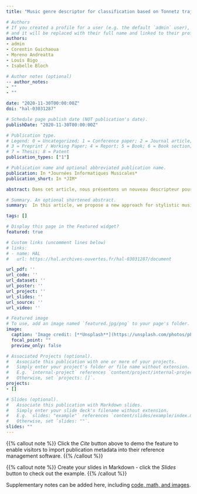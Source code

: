 ```yaml
---
title: "Music genre descriptor for classification based on Tonnetz trajectories"

# Authors
# If you created a profile for a user (e.g. the default `admin` user), write the username (folder name) here 
# and it will be replaced with their full name and linked to their profile.
authors:
- admin
- Corentin Guichaoua
- Moreno Andreatta
- Louis Bigo
- Isabelle Bloch

# Author notes (optional)
-- author_notes:
- ""
- ""

date: "2020-11-30T00:00:00Z"
doi: "hal-03031287"

# Schedule page publish date (NOT publication's date).
publishDate: "2020-11-30T00:00:00Z"

# Publication type.
# Legend: 0 = Uncategorized; 1 = Conference paper; 2 = Journal article;
# 3 = Preprint / Working Paper; 4 = Report; 5 = Book; 6 = Book section;
# 7 = Thesis; 8 = Patent
publication_types: ["1"]

# Publication name and optional abbreviated publication name.
publication: In *Journées Informatiques Musicales*
publication_short: In *JIM*

abstract: Dans cet article, nous présentons un nouveau descripteur pour la classification automatique du style musical. Notre méthode consiste à définir une trajectoire harmonique dans un espace géométrique, le Tonnetz, puis à la résumer à ses valeurs de centralité, qui constituent les descripteurs. Ceux-ci, associés à des descripteurs classiques, sont utilisés comme caractéristiques pour la classification. Les résultats montrent des scores F 1 supérieurs à 0,8 avec une méthode classique de forêts aléatoires pour 8 classes (une par compositeur), et supérieurs à 0,9 pour une classification en 4 classes de style ou période de composition.

# Summary. An optional shortened abstract.
summary:  In this article, we propose a new approach for stylistic music classification, driven by chord material. we present a novel approach without vocabulary restrictions on the chord material but rather an evaluation of the total harmonic content following closely Louis Bigo's apporach on trajectories in generic simplicial complexes.

tags: []

# Display this page in the Featured widget?
featured: true

# Custom links (uncomment lines below)
# links:
# - name: HAL
#   url: https://hal.archives-ouvertes.fr/hal-03031287/document

url_pdf: ''
url_code: ''
url_dataset: ''
url_poster: ''
url_project: ''
url_slides: ''
url_source: ''
url_video: ''

# Featured image
# To use, add an image named `featured.jpg/png` to your page's folder. 
image:
  caption: 'Image credit: [**Unsplash**](https://unsplash.com/photos/pLCdAaMFLTE)'
  focal_point: ""
  preview_only: false

# Associated Projects (optional).
#   Associate this publication with one or more of your projects.
#   Simply enter your project's folder or file name without extension.
#   E.g. `internal-project` references `content/project/internal-project/index.md`.
#   Otherwise, set `projects: []`.
projects:
- []

# Slides (optional).
#   Associate this publication with Markdown slides.
#   Simply enter your slide deck's filename without extension.
#   E.g. `slides: "example"` references `content/slides/example/index.md`.
#   Otherwise, set `slides: ""`.
slides: ""
---
```


{{% callout note %}}
Click the *Cite* button above to demo the feature to enable visitors to import publication metadata into their reference management software.
{{% /callout %}}

{{% callout note %}}
Create your slides in Markdown - click the *Slides* button to check out the example.
{{% /callout %}}

Supplementary notes can be added here, including [code, math, and images](https://wowchemy.com/docs/writing-markdown-latex/).
